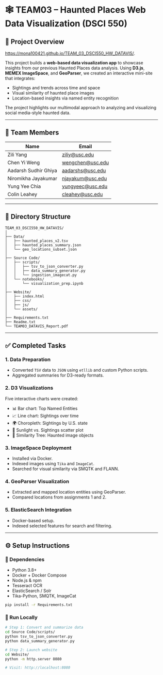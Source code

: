 # 🕸️ TEAM03 – Haunted Places Web Data Visualization (DSCI 550)

## 📌 Project Overview

https://mona100421.github.io/TEAM_03_DSCI550_HW_DATAVIS/.

This project builds a **web-based data visualization app** to showcase insights from our previous Haunted Places data analysis. Using **D3.js**, **MEMEX ImageSpace**, and **GeoParser**, we created an interactive mini-site that integrates:

- Sightings and trends across time and space
- Visual similarity of haunted place images
- Location-based insights via named entity recognition

The project highlights our multimodal approach to analyzing and visualizing social media-style haunted data.

---

## 👥 Team Members

| Name                 | Email              |
|----------------------|--------------------|
| Zili Yang            | ziliy@usc.edu      |
| Chen Yi Weng         | wengchen@usc.edu   |
| Aadarsh Sudhir Ghiya | aadarshs@usc.edu   |
| Niromikha Jayakumar  | njayakum@usc.edu   |
| Yung Yee Chia        | yungyeec@usc.edu   |
| Colin Leahey         | cleahey@usc.edu    |

---

## 📂 Directory Structure

```
TEAM_03_DSCI550_HW_DATAVIS/
│
├── Data/
│   ├── haunted_places_v2.tsv
│   ├── haunted_places_summary.json
│   └── geo_locations_subset.json
│
├── Source Code/
│   ├── scripts/
│   │   ├── tsv_to_json_converter.py
│   │   ├── data_summary_generator.py
│   │   └── ingestion_imagecat.py
│   └── notebooks/
│       └── visualization_prep.ipynb
│
├── Website/
│   ├── index.html
│   ├── css/
│   ├── js/
│   └── assets/
│
├── Requirements.txt
├── Readme.txt
└── TEAM03_DATAVIS_Report.pdf
```

---

## ✅ Completed Tasks

### 1. Data Preparation
- Converted `TSV` data to `JSON` using `etllib` and custom Python scripts.
- Aggregated summaries for D3-ready formats.

### 2. D3 Visualizations
Five interactive charts were created:
- 📊 Bar chart: Top Named Entities
- 📈 Line chart: Sightings over time
- 🌍 Choropleth: Sightings by U.S. state
- 🔦 Sunlight vs. Sightings scatter plot
- 🌲 Similarity Tree: Haunted image objects

### 3. ImageSpace Deployment
- Installed via Docker.
- Indexed images using `Tika` and `ImageCat`.
- Searched for visual similarity via SMQTK and FLANN.

### 4. GeoParser Visualization
- Extracted and mapped location entities using GeoParser.
- Compared locations from assignments 1 and 2.

### 5. ElasticSearch Integration
- Docker-based setup.
- Indexed selected features for search and filtering.

---

## ⚙️ Setup Instructions

### 🔧 Dependencies

- Python 3.8+
- Docker + Docker Compose
- Node.js & npm
- Tesseract OCR
- ElasticSearch / Solr
- Tika-Python, SMQTK, ImageCat

```bash
pip install -r Requirements.txt
```

### 🚀 Run Locally

```bash
# Step 1: Convert and summarize data
cd Source Code/scripts/
python tsv_to_json_converter.py
python data_summary_generator.py

# Step 2: Launch website
cd Website/
python -m http.server 8080

# Visit: http://localhost:8080
```
